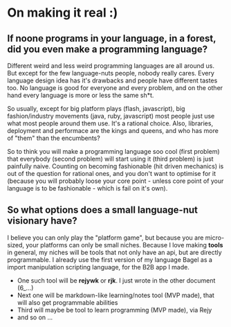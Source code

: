 # On making it real :)

## If noone programs in your language, in a forest, did you even make a programming language?

Different weird and less weird programming languages are all around us. But except for the few language-nuts people, nobody really 
cares. Every language design idea has it's drawbacks and people have different tastes too. No language is good for everyone and
every problem, and on the other hand every language is more or less the same sh*t.

So usually, except for big platform plays (flash, javascript), big fashion/industry movements (java, ruby, javascript) most
people just use what most people around them use. It's a rational choice. Also, libraries, deployment and performace are the kings
and queens, and who has more of "them" than the encumbents?

So to think you will make a programming language soo cool (first problem) that everybody (second problem) will start using it 
(third problem) is just painfully naive. Counting on becoming fashionable (hit driven mechanics) is out of the question for
rational ones, and you don't want to optimise for it (because you will probably loose your core point - unless core point of 
your language is to be fashionable - which is fail on it's own).

## So what options does a small language-nut visionary have?

I believe you can only play the "platform game", but because you are micro-sized, your platforms can only be small niches. Because
I love making **tools** in general, my niches will be tools that not only have an api, but are directly programmable. I already
use the first version of my language Bagel as a import manipulation scripting language, for the B2B app I made. 

 * One such tool will be **rejywk** or **rjk**. I just wrote in the other document (6_...)
 * Next one will be markdown-like learning/notes tool (MVP made), that will also get programmable abilities
 * Third will maybe be tool to learn programming (MVP made), via Rejy
 * and so on ...
